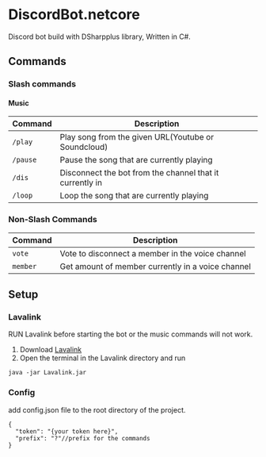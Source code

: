 # DiscordBot.netcore
Discord bot build with DSharpplus library, Written in C#.

## Commands
### Slash commands
#### Music
| Command  | Description                                              |
| -------- | -------------------------------------------------------- |
| `/play`  | Play song from the given URL(Youtube or Soundcloud)      |
| `/pause` | Pause the song that are currently playing                |
| `/dis`   | Disconnect the bot from the channel that it currently in |
| `/loop`  | Loop the song that are currently playing                 |

### Non-Slash Commands
| Command  | Description                                       |
| -------- | ------------------------------------------------- |
| `vote`   | Vote to disconnect a member in the voice channel  |
| `member` | Get amount of member currently in a voice channel |

## Setup

### Lavalink
RUN Lavalink before starting the bot or the music commands will not work.
1. Download [Lavalink](https://github.com/freyacodes/Lavalink/releases)
2. Open the terminal in the Lavalink directory and run  
```
java -jar Lavalink.jar
```

### Config
add config.json file to the root directory of the project.
```
{
  "token": "{your token here}",
  "prefix": "?"//prefix for the commands
}
```
